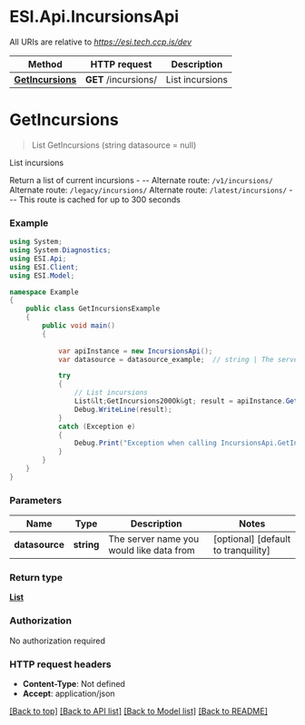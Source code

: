 # ESI.Api.IncursionsApi

All URIs are relative to *https://esi.tech.ccp.is/dev*

Method | HTTP request | Description
------------- | ------------- | -------------
[**GetIncursions**](IncursionsApi.md#getincursions) | **GET** /incursions/ | List incursions


<a name="getincursions"></a>
# **GetIncursions**
> List<GetIncursions200Ok> GetIncursions (string datasource = null)

List incursions

Return a list of current incursions  - --  Alternate route: `/v1/incursions/`  Alternate route: `/legacy/incursions/`  Alternate route: `/latest/incursions/`   - --  This route is cached for up to 300 seconds

### Example
```csharp
using System;
using System.Diagnostics;
using ESI.Api;
using ESI.Client;
using ESI.Model;

namespace Example
{
    public class GetIncursionsExample
    {
        public void main()
        {
            
            var apiInstance = new IncursionsApi();
            var datasource = datasource_example;  // string | The server name you would like data from (optional)  (default to tranquility)

            try
            {
                // List incursions
                List&lt;GetIncursions200Ok&gt; result = apiInstance.GetIncursions(datasource);
                Debug.WriteLine(result);
            }
            catch (Exception e)
            {
                Debug.Print("Exception when calling IncursionsApi.GetIncursions: " + e.Message );
            }
        }
    }
}
```

### Parameters

Name | Type | Description  | Notes
------------- | ------------- | ------------- | -------------
 **datasource** | **string**| The server name you would like data from | [optional] [default to tranquility]

### Return type

[**List<GetIncursions200Ok>**](GetIncursions200Ok.md)

### Authorization

No authorization required

### HTTP request headers

 - **Content-Type**: Not defined
 - **Accept**: application/json

[[Back to top]](#) [[Back to API list]](../README.md#documentation-for-api-endpoints) [[Back to Model list]](../README.md#documentation-for-models) [[Back to README]](../README.md)

